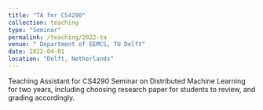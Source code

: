 ```yaml
---
title: "TA for CS4290"
collection: teaching
type: "Seminar"
permalink: /teaching/2022-ta
venue: " Department of EEMCS, TU Delft"
date: 2022-04-01
location: "Delft, Netherlands"
---
```


Teaching Assistant for CS4290 Seminar on Distributed Machine Learning for two years, including choosing research paper for students to review, and grading accordingly.
